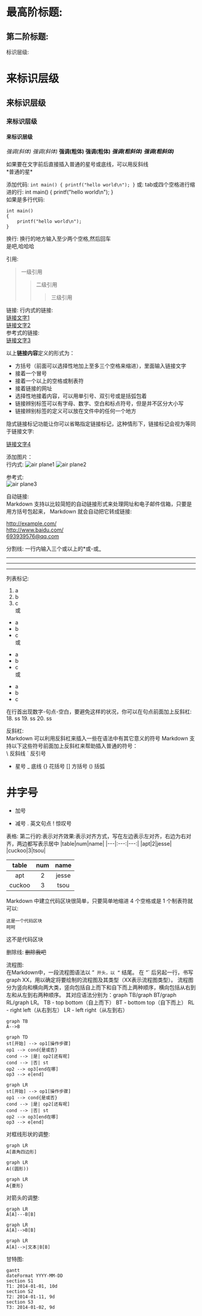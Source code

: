 
最高阶标题:
====

第二阶标题:
-----




标识层级:
# 来标识层级
## 来标识层级
### 来标识层级
#### 来标识层级






*强调(斜体)*
_强调(斜体)_
**强调(粗体)**
__强调(粗体)__
***强调(粗斜体)***
___强调(粗斜体)___

如果要在文字前后直接插入普通的星号或底线，可以用反斜线  
\*普通的星\*





添加代码:
`int main()
{
    printf("hello world\n");
}`
或:
tab或四个空格进行缩进的行:
    int main()
    {
        printf("hello world\n");
    }  
如果是多行代码:
```
int main()
{
    printf("hello world\n");
}
```




换行:
换行的地方输入至少两个空格,然后回车  
是吧,哈哈哈  





引用:
> 一级引用
>> 二级引用
>>> 三级引用





链接:
行内式的链接:  
[链接文字1](http://blog.csdn.net/zhaokaiqiang1992/article/details/41349819)  
[链接文字2](http://blog.csdn.net/zhaokaiqiang1992/article/details/41349819 "title")  
参考式的链接:  
[链接文字3][链接辨别标签]

[链接辨别标签]: http://example.com/  "Optional Title Here"

以上**链接内容**定义的形式为：
* 方括号（前面可以选择性地加上至多三个空格来缩进），里面输入链接文字  
* 接着一个冒号  
* 接着一个以上的空格或制表符  
* 接着链接的网址  
* 选择性地接着内容，可以用单引号、双引号或是括弧包着
* 链接辨别标签可以有字母、数字、空白和标点符号，但是并不区分大小写
* 链接辨别标签的定义可以放在文件中的任何一个地方

隐式链接标记功能让你可以省略指定链接标记，这种情形下，链接标记会视为等同于链接文字:

[链接文字4][]

[链接文字4]: http://example.com/  "Optional Title Here"






添加图片：  
 行内式:
![air plane1](https://ss3.bdstatic.com/70cFv8Sh_Q1YnxGkpoWK1HF6hhy/it/u=4285016574,2832862933&fm=27&gp=0.jpg)
![air plane2](https://ss3.bdstatic.com/70cFv8Sh_Q1YnxGkpoWK1HF6hhy/it/u=4285016574,2832862933&fm=27&gp=0.jpg "title")  

参考式:  
![air plane3][id]

[id]: https://ss3.bdstatic.com/70cFv8Sh_Q1YnxGkpoWK1HF6hhy/it/u=4285016574,2832862933&fm=27&gp=0.jpg





自动链接:  
Markdown 支持以比较简短的自动链接形式来处理网址和电子邮件信箱，只要是用方括号包起来， Markdown 就会自动把它转成链接:  

<http://example.com/>  
<http://www.baidu.com/>  
<693939576@qq.com>





分割线:
一行内输入三个或以上的*或-或_
***
---
___







列表标记:
1. a
2. b
3. c  
或
* a
* b
* c  
或
- a
- b
- c  
或
+ a
+ b
+ c  

在行首出现数字-句点-空白，要避免这样的状况，你可以在句点前面加上反斜杠:
18\. ss
19. ss
20. ss





反斜杠:  
Markdown 可以利用反斜杠来插入一些在语法中有其它意义的符号
Markdown 支持以下这些符号前面加上反斜杠来帮助插入普通的符号：  
\   反斜线
`   反引号
*   星号
_   底线
{}  花括号
[]  方括号
()  括弧
#   井字号
+   加号
-   减号
.   英文句点
!   惊叹号




表格:
第二行的:表示对齐效果:表示对齐方式，写在左边表示左对齐，右边为右对齐，两边都写表示居中
|table|num|name|
|---|:---:|---:|
|apt|2|jesse|
|cuckoo|3|tsou|

|table|num|name|
|:---:|:---:|:---:|
|apt|2|jesse|
|cuckoo|3|tsou|





Markdown 中建立代码区块很简单，只要简单地缩进 4 个空格或是 1 个制表符就可以:

    这是一个代码区块
    呵呵

这不是代码区块  




删除线:
~~删除我吧~~













流程图:  
在Markdown中，一段流程图语法以 “` 开头，以 “` 结尾。
在 “` 后另起一行，书写graph XX，用以确定将要绘制的流程图及其类型（XX表示流程图类型）。
流程图分为竖向和横向两大类，竖向包括自上而下和自下而上两种顺序，横向包括从右到左和从左到右两种顺序。
其对应语法分别为：graph TB/graph BT/graph RL/graph LR。
TB - top bottom（自上而下）
BT - bottom top（自下而上）
RL - right left（从右到左）
LR - left right（从左到右）

```
graph TB
A-->B
```

```
graph TD
st[开始] --> op1[操作步骤]
op1 --> cond{是或否}
cond --> |是| op2[还有呢]
cond --> |否| st
op2 --> op3[end在哪]
op3 --> e[end]

```

```
graph LR
st[开始] --> op1[操作步骤]
op1 --> cond{是或否}
cond --> |是| op2[还有呢]
cond --> |否| st
op2 --> op3[end在哪]
op3 --> e[end]

```

对框线形状的调整:  
```
graph LR
A[直角四边形]
```

```
graph LR
A((圆形))
```

```
graph LR
A{菱形}
```


对箭头的调整:  
```
graph LR
A[A]---B[B]
```

```
graph LR
A[A]-->B[B]
```

```
graph LR
A[A]-->|文本|B[B]
```

甘特图:
```
gantt
dateFormat YYYY-MM-DD
section S1
T1: 2014-01-01, 10d
section S2
T2: 2014-01-11, 9d
section S3
T3: 2014-01-02, 9d
```

